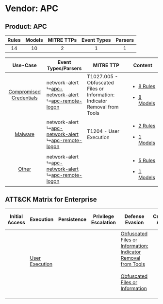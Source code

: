 Vendor: APC
===========
Product: APC
------------
| Rules | Models | MITRE TTPs | Event Types | Parsers |
|:-----:|:------:|:----------:|:-----------:|:-------:|
|  14   |   10   |     2      |      1      |    1    |

|    Use-Case    | Event Types/Parsers    | MITRE TTP    | Content    |
|:----:| ---- | ---- | ---- |
| [Compromised Credentials](../../../UseCases/uc_compromised_credentials.md) |  network-alert<br> ↳[apc-network-alert](Ps/pC_apcnetworkalert.md)<br> ↳[apc-remote-logon](Ps/pC_apcremotelogon.md)<br> | T1027.005 - Obfuscated Files or Information: Indicator Removal from Tools<br> | [<ul><li>8 Rules</li></ul><ul><li>8 Models</li></ul>](RM/r_m_apc_apc_Compromised_Credentials.md) |
|    [Malware](../../../UseCases/uc_malware.md)    |  network-alert<br> ↳[apc-network-alert](Ps/pC_apcnetworkalert.md)<br> ↳[apc-remote-logon](Ps/pC_apcremotelogon.md)<br> | T1204 - User Execution<br>    | [<ul><li>2 Rules</li></ul><ul><li>1 Models</li></ul>](RM/r_m_apc_apc_Malware.md)    |
|    [Other](../../../UseCases/uc_other.md)    |  network-alert<br> ↳[apc-network-alert](Ps/pC_apcnetworkalert.md)<br> ↳[apc-remote-logon](Ps/pC_apcremotelogon.md)<br> |    | [<ul><li>5 Rules</li></ul><ul><li>1 Models</li></ul>](RM/r_m_apc_apc_Other.md)    |

ATT&CK Matrix for Enterprise
----------------------------
| Initial Access | Execution                                                           | Persistence | Privilege Escalation | Defense Evasion                                                                                                                                                                                            | Credential Access | Discovery | Lateral Movement | Collection | Command and Control | Exfiltration | Impact |
| -------------- | ------------------------------------------------------------------- | ----------- | -------------------- | ---------------------------------------------------------------------------------------------------------------------------------------------------------------------------------------------------------- | ----------------- | --------- | ---------------- | ---------- | ------------------- | ------------ | ------ |
|                | [User Execution](https://attack.mitre.org/techniques/T1204)<br><br> |             |                      | [Obfuscated Files or Information: Indicator Removal from Tools](https://attack.mitre.org/techniques/T1027/005)<br><br>[Obfuscated Files or Information](https://attack.mitre.org/techniques/T1027)<br><br> |                   |           |                  |            |                     |              |        |